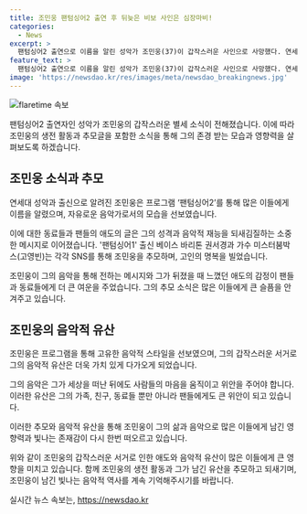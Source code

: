 ```yaml
---
title: 조민웅 팬텀싱어2 출연 후 뒤늦은 비보 사인은 심장마비!
categories:
  - News
excerpt: >
  팬텀싱어2 출연으로 이름을 알린 성악가 조민웅(37)이 갑작스러운 사인으로 사망했다. 연세대 성악과 출신으로, 팬텀싱어에서 21위를 기록한 그는 동료들과 팬들로부터 애도를 받고 있다. 조민웅을 좋아하고 응원했던 권서경과 미스터붐박스는 SNS를 통해 그를 추모했다. 그들은 조민웅의 음악을 하늘에서 마음껏 즐길 것을 바라며 고인의 명복을 빴다.
feature_text: >
  팬텀싱어2 출연으로 이름을 알린 성악가 조민웅(37)이 갑작스러운 사인으로 사망했다. 연세대 성악과 출신으로, 팬텀싱어에서 21위를 기록한 그는 동료들과 팬들로부터 애도를 받고 있다. 조민웅을 좋아하고 응원했던 권서경과 미스터붐박스는 SNS를 통해 그를 추모했다. 그들은 조민웅의 음악을 하늘에서 마음껏 즐길 것을 바라며 고인의 명복을 빴다.
image: 'https://newsdao.kr/res/images/meta/newsdao_breakingnews.jpg'
---
```


<p><img src="https://newsdao.kr/res/images/meta/newsdao_breakingnews.jpg" alt="flaretime 속보" /></p>

<p>팬텀싱어2 출연자인 성악가 조민웅의 갑작스러운 별세 소식이 전해졌습니다. 이에 따라 조민웅의 생전 활동과 추모글을 포함한 소식을 통해 그의 존경 받는 모습과 영향력을 살펴보도록 하겠습니다.</p>

<h2 data-ke-size="size26">조민웅 소식과 추모</h2>

<p>연세대 성악과 출신으로 알려진 조민웅은 프로그램 ‘팬텀싱어2’를 통해 많은 이들에게 이름을 알렸으며, 자유로운 음악가로서의 모습을 선보였습니다.</p>

<p>이에 대한 동료들과 팬들의 애도의 글은 그의 성격과 음악적 재능을 되새김질하는 소중한 메시지로 이어졌습니다. '팬텀싱어1' 출신 베이스 바리톤 권서경과 가수 미스터붐박스(고영빈)는 각각 SNS를 통해 조민웅을 추모하며, 고인의 명복을 빌었습니다.</p>

<p>조민웅이 그의 음악을 통해 전하는 메시지와 그가 뒤졌을 때 느꼈던 애도의 감정이 팬들과 동료들에게 더 큰 여운을 주었습니다. 그의 추모 소식은 많은 이들에게 큰 슬픔을 안겨주고 있습니다.</p>

<h2 data-ke-size="size26">조민웅의 음악적 유산</h2>

<p>조민웅은 프로그램을 통해 고유한 음악적 스타일을 선보였으며, 그의 갑작스러운 서거로 그의 음악적 유산은 더욱 가치 있게 다가오게 되었습니다.</p>

<p>그의 음악은 그가 세상을 떠난 뒤에도 사람들의 마음을 움직이고 위안을 주어야 합니다. 이러한 유산은 그의 가족, 친구, 동료들 뿐만 아니라 팬들에게도 큰 위안이 되고 있습니다.</p>

<p>이러한 추모와 음악적 유산을 통해 조민웅이 그의 삶과 음악으로 많은 이들에게 남긴 영향력과 빛나는 존재감이 다시 한번 떠오르고 있습니다.</p>

<p>위와 같이 조민웅의 갑작스러운 서거로 인한 애도와 음악적 유산이 많은 이들에게 큰 영향을 미치고 있습니다. 함께 조민웅의 생전 활동과 그가 남긴 유산을 추모하고 되새기며, 조민웅이 남긴 빛나는 음악적 역사를 계속 기억해주시기를 바랍니다.</p>
실시간 뉴스 속보는, <a href="https://newsdao.kr" rel="dofollow">https://newsdao.kr</a>


